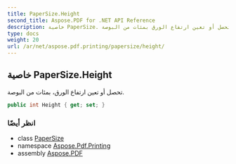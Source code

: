 ```yaml
---
title: PaperSize.Height
second_title: Aspose.PDF for .NET API Reference
description: خاصية PaperSize. تحصل أو تعين ارتفاع الورق بمئات من البوصة
type: docs
weight: 20
url: /ar/net/aspose.pdf.printing/papersize/height/
---
```

## خاصية PaperSize.Height

تحصل أو تعين ارتفاع الورق، بمئات من البوصة.

```csharp
public int Height { get; set; }
```

### انظر أيضًا

* class [PaperSize](../)
* namespace [Aspose.Pdf.Printing](../../../aspose.pdf.printing/)
* assembly [Aspose.PDF](../../../)